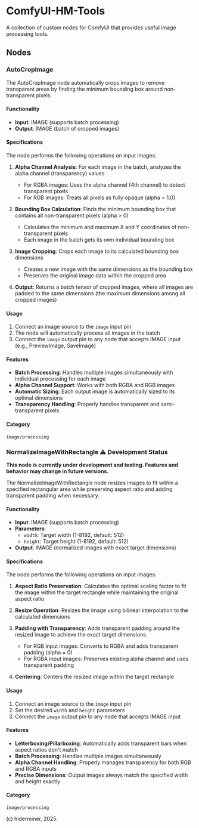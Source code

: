 # ComfyUI-HM-Tools

A collection of custom nodes for ComfyUI that provides useful image processing tools.

## Nodes

### AutoCropImage

The AutoCropImage node automatically crops images to remove transparent areas by finding the minimum bounding box around non-transparent pixels.

#### Functionality

- **Input**: IMAGE (supports batch processing)
- **Output**: IMAGE (batch of cropped images)

#### Specifications

The node performs the following operations on input images:

1. **Alpha Channel Analysis**: For each image in the batch, analyzes the alpha channel (transparency) values
   - For RGBA images: Uses the alpha channel (4th channel) to detect transparent pixels
   - For RGB images: Treats all pixels as fully opaque (alpha = 1.0)

2. **Bounding Box Calculation**: Finds the minimum bounding box that contains all non-transparent pixels (alpha > 0)
   - Calculates the minimum and maximum X and Y coordinates of non-transparent pixels
   - Each image in the batch gets its own individual bounding box

3. **Image Cropping**: Crops each image to its calculated bounding box dimensions
   - Creates a new image with the same dimensions as the bounding box
   - Preserves the original image data within the cropped area

4. **Output**: Returns a batch tensor of cropped images, where all images are padded to the same dimensions (the maximum dimensions among all cropped images)

#### Usage

1. Connect an image source to the `image` input pin
2. The node will automatically process all images in the batch
3. Connect the `image` output pin to any node that accepts IMAGE input (e.g., PreviewImage, SaveImage)

#### Features

- **Batch Processing**: Handles multiple images simultaneously with individual processing for each image
- **Alpha Channel Support**: Works with both RGBA and RGB images
- **Automatic Sizing**: Each output image is automatically sized to its optimal dimensions
- **Transparency Handling**: Properly handles transparent and semi-transparent pixels

#### Category

`image/processing`

### NormalizeImageWithRectangle ⚠️ **Development Status**

**This node is currently under development and testing. Features and behavior may change in future versions.**

The NormalizeImageWithRectangle node resizes images to fit within a specified rectangular area while preserving aspect ratio and adding transparent padding when necessary.

#### Functionality

- **Input**: IMAGE (supports batch processing)
- **Parameters**: 
  - `width`: Target width (1-8192, default: 512)
  - `height`: Target height (1-8192, default: 512)
- **Output**: IMAGE (normalized images with exact target dimensions)

#### Specifications

The node performs the following operations on input images:

1. **Aspect Ratio Preservation**: Calculates the optimal scaling factor to fit the image within the target rectangle while maintaining the original aspect ratio

2. **Resize Operation**: Resizes the image using bilinear interpolation to the calculated dimensions

3. **Padding with Transparency**: Adds transparent padding around the resized image to achieve the exact target dimensions
   - For RGB input images: Converts to RGBA and adds transparent padding (alpha = 0)
   - For RGBA input images: Preserves existing alpha channel and uses transparent padding

4. **Centering**: Centers the resized image within the target rectangle

#### Usage

1. Connect an image source to the `image` input pin
2. Set the desired `width` and `height` parameters
3. Connect the `image` output pin to any node that accepts IMAGE input

#### Features

- **Letterboxing/Pillarboxing**: Automatically adds transparent bars when aspect ratios don't match
- **Batch Processing**: Handles multiple images simultaneously
- **Alpha Channel Handling**: Properly manages transparency for both RGB and RGBA inputs
- **Precise Dimensions**: Output images always match the specified width and height exactly

#### Category

`image/processing`

(c) hiderminer, 2025.

